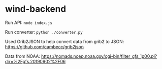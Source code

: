 # wind-backend
Run API:
```node index.js```

Run converter:
```python ./converter.py```

Used Grib2JSON to help convert data from grib2 to JSON: https://github.com/cambecc/grib2json

Data from NOAA: https://nomads.ncep.noaa.gov/cgi-bin/filter_gfs_1p00.pl?dir=%2Fgfs.20190902%2F06
